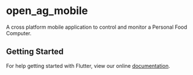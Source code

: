 # open_ag_mobile

A cross platform mobile application to control and monitor a Personal Food Computer.

## Getting Started

For help getting started with Flutter, view our online
[documentation](https://flutter.io/).
